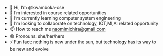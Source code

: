 - 👋 Hi, I’m @kwamboka-cse
- 👀 I’m interested in course related opportunities
- 🌱 I’m currently learning computer system engineering
- 💞️ I’m looking to collaborate on technology, IOT,Ml,Al related opportunity
- 📫 How to reach me naomimichira@gmail.com
- 😄 Pronouns: she/her/hers
- ⚡ Fun fact: nothing is new under the sun, but technology has its way to be new and evolve

<!---
kwamboka-cse/kwamboka-cse is a ✨ special ✨ repository because its `README.md` (this file) appears on your GitHub profile.
You can click the Preview link to take a look at your changes.
--->
